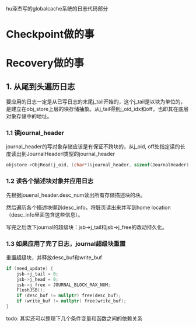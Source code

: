 hu泽杰写的globalcache系统的日志代码部分
# Checkpoint做的事
# Recovery做的事
## 1. 从尾到头遍历日志
要应用的日志一定是从已写日志的末尾j_tail开始的，这个j_tail是以块为单位的，是建立在obj_store上层的块存储抽象。从j_tail得到j_oid_idx和off，也即其在底层对象存储中的地址。
### 1.1 读journal_header
journal_header的写对象存储应该是有保证不跨块的，从j_oid, off处指定读的长度读出到JournalHeaderl类型的journal_header
```C++
objstore->ObjRead(j_oid, (char*)&journal_header, sizeof(JournalHeader), off);
```
### 1.2 读各个描述块对象并应用日志
先根据jouenal_header.desc_num读出所有存储描述块的块。

然后遍历各个描述块得到desc_info，将脏页读出来并写到home location（desc_info里面包含这些信息）。

写完之后改下journal的超级块：jsb->j_tail和jsb->j_free的改动持久化。

### 1.3 如果应用了完了日志，journal超级块重置
重置超级块，并释放desc_buf和write_buf
```C++
if (need_update) {
    jsb->j_tail = 0;
    jsb->j_head = 0;
    jsb->j_free = JOURNAL_BLOCK_MAX_NUM;
    FlushJSB();
    if (desc_buf != nullptr) free(desc_buf);
    if (write_buf != nullptr) free(write_buf);
}
```

todo: 其实还可以整理下几个条件变量和函数之间的依赖关系